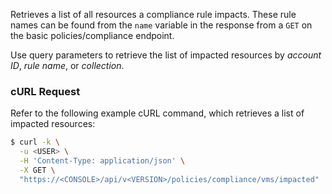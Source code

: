 Retrieves a list of all resources a compliance rule impacts.
These rule names can be found from the `name` variable in the response from a `GET` on the basic policies/compliance endpoint.

Use query parameters to retrieve the list of impacted resources by *account ID*, *rule name*, or *collection*.

### cURL Request

Refer to the following example cURL command, which retrieves a list of impacted resources:

```bash
$ curl -k \
  -u <USER> \
  -H 'Content-Type: application/json' \
  -X GET \
  "https://<CONSOLE>/api/v<VERSION>/policies/compliance/vms/impacted"
```
